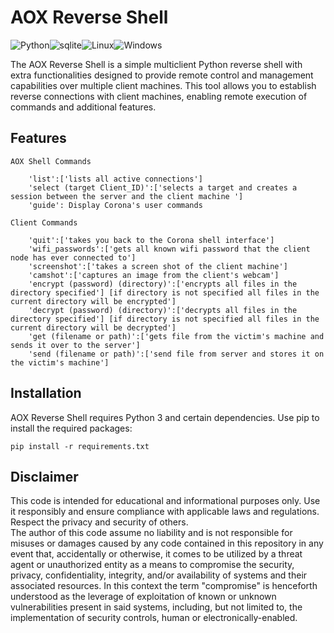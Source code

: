 # AOX Reverse Shell

<img src="https://img.shields.io/badge/Python-FFD43B?style=for-the-badge&logo=python&logoColor=blue" alt="Python"><img src="https://img.shields.io/badge/Sqlite-003B57?style=for-the-badge&logo=sqlite&logoColor=white" alt="sqlite"><img src="https://img.shields.io/badge/Linux-FCC624?style=for-the-badge&logo=linux&logoColor=black" alt="Linux"><img src="https://img.shields.io/badge/Windows-0078D6?style=for-the-badge&logo=windows&logoColor=white" alt="Windows">


The AOX Reverse Shell is a simple multiclient Python reverse shell with extra functionalities designed to provide remote control and management capabilities over multiple client machines. This tool allows you to establish reverse connections with client machines, enabling remote execution of commands and additional features.



## Features 


```
AOX Shell Commands 

    'list':['lists all active connections'] 
    'select (target Client_ID)':['selects a target and creates a session between the server and the client machine ']
    'guide': Display Corona's user commands

Client Commands 

    'quit':['takes you back to the Corona shell interface'] 
    'wifi_passwords':['gets all known wifi password that the client node has ever connected to']
    'screenshot':['takes a screen shot of the client machine']
    'camshot':['captures an image from the client's webcam']
    'encrypt (password) (directory)':['encrypts all files in the directory specified'] [if directory is not specified all files in the current directory will be encrypted']
    'decrypt (password) (directory)':['decrypts all files in the directory specified'] [if directory is not specified all files in the current directory will be decrypted']
    'get (filename or path)':['gets file from the victim's machine and sends it over to the server']
    'send (filename or path)':['send file from server and stores it on the victim's machine'] 

```


## Installation

AOX Reverse Shell requires Python 3 and certain dependencies. Use pip to install the required packages:

```
pip install -r requirements.txt

```




## Disclaimer

This code is intended for educational and informational purposes only. Use it responsibly and ensure compliance with applicable laws and regulations. Respect the privacy and security of others.  
The author of this code assume no liability and is not responsible for misuses or damages caused by any code contained in this repository in any event that, accidentally or otherwise, it comes to be utilized by a threat agent or unauthorized entity as a means to compromise the security, privacy, confidentiality, integrity, and/or availability of systems and their associated resources. In this context the term "compromise" is henceforth understood as the leverage of exploitation of known or unknown vulnerabilities present in said systems, including, but not limited to, the implementation of security controls, human or electronically-enabled.



